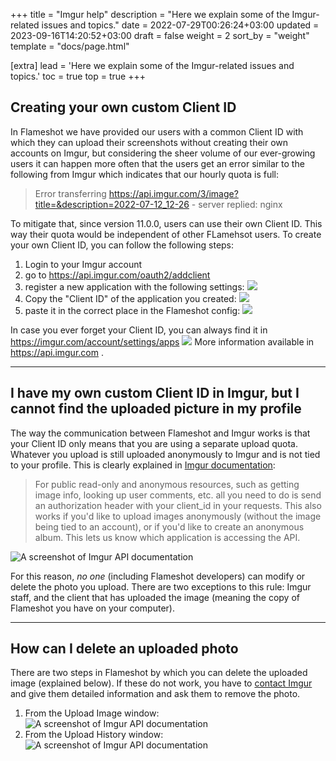 +++
title = "Imgur help"
description = "Here we explain some of the Imgur-related issues and topics."
date = 2022-07-29T00:26:24+03:00
updated = 2023-09-16T14:20:52+03:00
draft = false
weight = 2
sort_by = "weight"
template = "docs/page.html"

[extra]
lead = 'Here we explain some of the Imgur-related issues and topics.'
toc = true
top = true
+++


## Creating your own custom Client ID

In Flameshot we have provided our users with a common Client ID with which they can upload their screenshots without creating their own accounts on Imgur, but considering the sheer volume of our ever-growing users it can happen more often that the users get an error similar to the following from Imgur which indicates that our hourly quota is full:

> Error transferring https://api.imgur.com/3/image?title=&description=2022-07-12_12-26 - server replied: nginx

To mitigate that, since version 11.0.0, users can use their own Client ID. This way their quota would be independent of other FLamehsot users. To create your own Client ID, you can follow the following steps:

1. Login to your Imgur account
2. go to <https://api.imgur.com/oauth2/addclient>
3. register a new application with the following settings:
   ![](/media/content/docs/guide/imgur_help/2022-07-27_20-33_create_client_id_01.png)
4. Copy the "Client ID" of the application you created:
   ![](/media/content/docs/guide/imgur_help/2022-07-27_20-36_create_client_id_02.png)
5. paste it in the correct place in the Flameshot config:
   ![](/media/content/docs/guide/imgur_help/2022-07-27_20-37_create_client_id_03.png)

In case you ever forget your Client ID, you can always find it in <https://imgur.com/account/settings/apps>
    ![](/media/content/docs/guide/imgur_help/2022-07-27_20-39_create_client_id_04.png)
More information available in <https://api.imgur.com> .

--------------------------------------------------------------------------------

## I have my own custom Client ID in Imgur, but I cannot find the uploaded picture in my profile

The way the communication between Flameshot and Imgur works is that your Client ID only means that you are using a separate upload quota. Whatever you upload is still uploaded anonymously to Imgur and is not tied to your profile. This is clearly explained in [Imgur documentation](https://apidocs.imgur.com/#intro):

> For public read-only and anonymous resources, such as getting image info, looking up user comments, etc. all you need to do is send an authorization header with your client_id in your requests. This also works if you'd like to upload images anonymously (without the image being tied to an account), or if you'd like to create an anonymous album. This lets us know which application is accessing the API.

![A screenshot of Imgur API documentation](/media/content/docs/guide/imgur_help/2023-09-16_12-53_imgur_api_documentation.png)

For this reason, _no one_ (including Flameshot developers) can modify or delete the photo you upload. There are two exceptions to this rule: Imgur staff, and the client that has uploaded the image (meaning the copy of Flameshot you have on your computer).

--------------------------------------------------------------------------------

## How can I delete an uploaded photo

There are two steps in Flameshot by which you can delete the uploaded image (explained below). If these do not work, you have to [contact Imgur](https://help.imgur.com/hc/en-us/requests/new) and give them detailed information and ask them to remove the photo.

1. From the Upload Image window:
    ![A screenshot of Imgur API documentation](/media/content/docs/guide/imgur_help/2023-09-16_12-52_delete_uploaded_photo.png)
2. From the Upload History window:
    ![A screenshot of Imgur API documentation](/media/content/docs/guide/imgur_help/2023-09-16_11-51_latest_upload_tray_menu.png)
